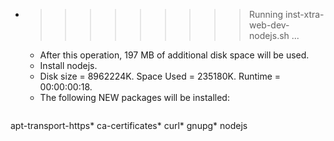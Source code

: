 * >>>>>>>>> Running inst-xtra-web-dev-nodejs.sh ...
  * After this operation, 197 MB of additional disk space will be used.
  * Install nodejs.
  * Disk size = 8962224K. Space Used = 235180K. Runtime = 00:00:00:18.
  * The following NEW packages will be installed:
  ```bash
apt-transport-https* ca-certificates* curl* gnupg* nodejs
  ```
